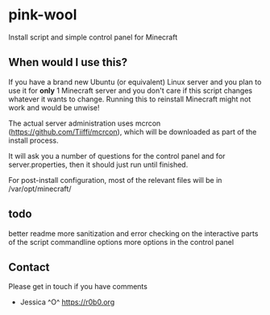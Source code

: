 # pink-wool
Install script and simple control panel for Minecraft

## When would I use this?
If you have a brand new Ubuntu (or equivalent) Linux server and you plan to use it for **only** 1 Minecraft server and you don't care if this script changes whatever it wants to change. Running this to reinstall Minecraft might not work and would be unwise!

The actual server administration uses mcrcon (https://github.com/Tiiffi/mcrcon), which will be downloaded as part of the install process.

It will ask you a number of questions for the control panel and for server.properties, then it should just run until finished.

For post-install configuration, most of the relevant files will be in /var/opt/minecraft/

## todo
better readme
more sanitization and error checking on the interactive parts of the script
commandline options
more options in the control panel

## Contact
Please get in touch if you have comments 
- Jessica ^O^ https://r0b0.org
